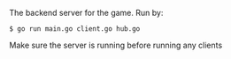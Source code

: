 The backend server for the game. Run by:

`$ go run main.go client.go hub.go`

Make sure the server is running before running any clients